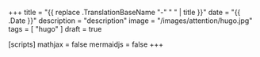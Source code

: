 +++
title = "{{ replace .TranslationBaseName "-" " " | title }}"
date =  "{{ .Date }}"
description = "description"
image = "/images/attention/hugo.jpg"
tags = [ "hugo" ]
draft = true

[scripts]
  mathjax = false
  mermaidjs = false
+++










[Hugo]: https://gohugo.io/ "The world’s fastest framework for building websites | Hugo"
